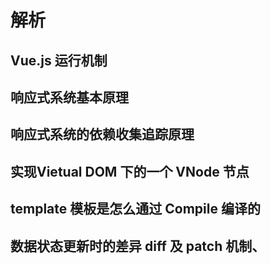 # 解析

## Vue.js 运行机制

## 响应式系统基本原理

## 响应式系统的依赖收集追踪原理

## 实现Vietual DOM 下的一个 VNode 节点

## template 模板是怎么通过 Compile 编译的

## 数据状态更新时的差异 diff 及 patch 机制、
